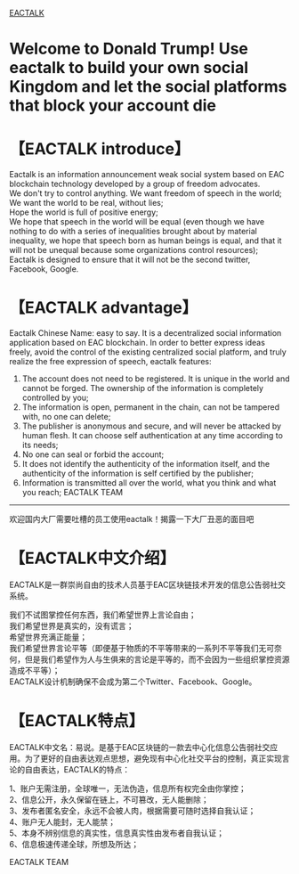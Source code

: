 [EACTALK](http://www.eactalk.com)
# Welcome to Donald Trump! Use eactalk to build your own social Kingdom and let the social platforms that block your account die
# 【EACTALK introduce】
Eactalk is an information announcement weak social system based on EAC blockchain technology developed by a group of freedom advocates.<br>
We don't try to control anything. We want freedom of speech in the world;<br>
We want the world to be real, without lies;<br>
Hope the world is full of positive energy;<br>
We hope that speech in the world will be equal (even though we have nothing to do with a series of inequalities brought about by material inequality, we hope that speech born as human beings is equal, and that it will not be unequal because some organizations control resources);<br>
Eactalk is designed to ensure that it will not be the second twitter, Facebook, Google.

# 【EACTALK advantage】
Eactalk Chinese Name: easy to say. It is a decentralized social information application based on EAC blockchain. In order to better express ideas freely, avoid the control of the existing centralized social platform, and truly realize the free expression of speech, eactalk features:

1. The account does not need to be registered. It is unique in the world and cannot be forged. The ownership of the information is completely controlled by you;
2. The information is open, permanent in the chain, can not be tampered with, no one can delete;
3. The publisher is anonymous and secure, and will never be attacked by human flesh. It can choose self authentication at any time according to its needs;
4. No one can seal or forbid the account;
5. It does not identify the authenticity of the information itself, and the authenticity of the information is self certified by the publisher;
6. Information is transmitted all over the world, what you think and what you reach;
EACTALK TEAM
--------------------------------------------------------------------------
欢迎国内大厂需要吐槽的员工使用eactalk！揭露一下大厂丑恶的面目吧
# 【EACTALK中文介绍】
EACTALK是一群崇尚自由的技术人员基于EAC区块链技术开发的信息公告弱社交系统。

我们不试图掌控任何东西，我们希望世界上言论自由；<br>
我们希望世界是真实的，没有谎言；<br>
希望世界充满正能量；<br>
我们希望世界言论平等（即便基于物质的不平等带来的一系列不平等我们无可奈何，但是我们希望作为人与生俱来的言论是平等的，而不会因为一些组织掌控资源造成不平等）；<br>
EACTALK设计机制确保不会成为第二个Twitter、Facebook、Google。<br>

# 【EACTALK特点】
EACTALK中文名：易说。是基于EAC区块链的一款去中心化信息公告弱社交应用。为了更好的自由表达观点思想，避免现有中心化社交平台的控制，真正实现言论的自由表达，EACTALK的特点：

1、账户无需注册，全球唯一，无法伪造，信息所有权完全由你掌控；<br>
2、信息公开，永久保留在链上，不可篡改，无人能删除；<br>
3、发布者匿名安全，永远不会被人肉，根据需要可随时选择自我认证；<br>
4、账户无人能封，无人能禁；<br>
5、本身不辨别信息的真实性，信息真实性由发布者自我认证；<br>
6、信息极速传递全球，所想及所达；<br>

EACTALK TEAM

